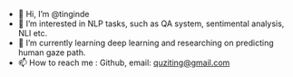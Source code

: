 - 👋 Hi, I’m @tinginde
- 👀 I’m interested in NLP tasks, such as QA system, sentimental analysis, NLI etc.
- 🌱 I’m currently learning deep learning and researching on predicting human gaze path.
- 📫 How to reach me : Github, email: quziting@gmail.com

<!---
tinginde/tinginde is a ✨ special ✨ repository because its `README.md` (this file) appears on your GitHub profile.
You can click the Preview link to take a look at your changes.
--->
